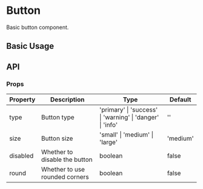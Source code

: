 # Button

Basic button component.

## Basic Usage

<ClientOnly>
  <demo vue="ui/button/basic.vue" />
</ClientOnly>

## API

### Props

| Property | Description                    | Type                                                      | Default  |
| -------- | ------------------------------ | --------------------------------------------------------- | -------- |
| type     | Button type                    | 'primary' \| 'success' \| 'warning' \| 'danger' \| 'info' | ''       |
| size     | Button size                    | 'small' \| 'medium' \| 'large'                            | 'medium' |
| disabled | Whether to disable the button  | boolean                                                   | false    |
| round    | Whether to use rounded corners | boolean                                                   | false    |
